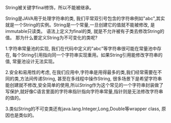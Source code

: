 String被关键字final修饰，所以不能被继承。

String是JAVA用于处理字符串的类, 我们平常双引号包含的字符串例如"abc",其实就是一个String的实例。String是一个常量,一旦创建它的值就不能被修改, 是immutable只读类。 语法上定义为final的类, 就是不允许被有子类去修改String的值。 那为什么要定义String为不可变化的类呢?

1.字符串常量池的实现, 我们在代码中定义的"abc"等字符串很可能在常量池中存在, 每个String引用指向同一个字符串实现重用。如果String引用能修改字符串的值, 常量池设计无法实现。

2.安全和易用性的考虑, 在我们应用中,字符串是用得最多的类,我们经常需要在不同的类,方法间传递String, 甚至在多线程中操作String, 很多场景下是希望字符串能创建就不修改,安全简单的使用,所以String作为这个常见的一个字符串封装做了写保护,就好像C语言里面的字符串指针指向字符串常量,指针则是无法修改字符串的值的。

3.类似String的不可变类还有java.lang.Integer,Long,Double等wrapper class, 原因也是类似的。
